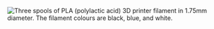 ﻿![Three spools of PLA (polylactic acid) 3D printer filament in 1.75mm diameter. The filament colours are black, blue, and white.](https://m.media-amazon.com/images/I/61HMptroAxL._SL1000_.jpg)
